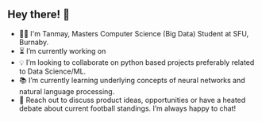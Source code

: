 <h2> Hey there! 👋 </h2>

- 🧑‍🎓 I'm Tanmay, Masters Computer Science (Big Data) Student at SFU, Burnaby. 
- ⏳ I’m currently working on 
- 💡 I’m looking to collaborate on python based projects preferably related to Data Science/ML.
- 📚 I’m currently learning underlying concepts of neural networks and natural language processing.
- 💬 Reach out to discuss product ideas, opportunities or have a heated debate about current football standings. I’m always happy to chat!

<!---
tanmayjain98/tanmayjain98 is a ✨ special ✨ repository because its `README.md` (this file) appears on your GitHub profile.
You can click the Preview link to take a look at your changes.
--->
